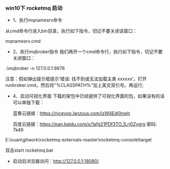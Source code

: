 

### win10下 rocketmq 启动

- 1、执行mqnamesrv命令

从cmd命令行进入bin目录，执行如下指令，切记不要关闭该窗口：

mqnamesrv.cmd



- 2、执行mqbroker指令
我们再开一个cmd命令行，执行如下指令，切记不要关闭窗口：

.\mqbroker -n 127.0.0.1:9876


注意：假如弹出提示框提示‘错误: 找不到或无法加载主类 xxxxxx’。打开runbroker.cmd，然后将"%CLASSPATH%"加上英文双引号。再运行;


- 4、启动可视化界面
  下载的架包中已经提供了可视化界面的包，如果没有的话可以单独下载：

  蓝奏云链接：https://niceyoo.lanzous.com/izW4Edj0nwh

  百度云链接：https://pan.baidu.com/s/1afg21PDf3TO_1Lrj0Zygrg 密码: 7k49

E:\xuan\gitwork\rocketmq-externals-master\rocketmq-console\target

双击start rocketmq.bat


- 启动后浏览器访问：http://127.0.0.1:18080/





